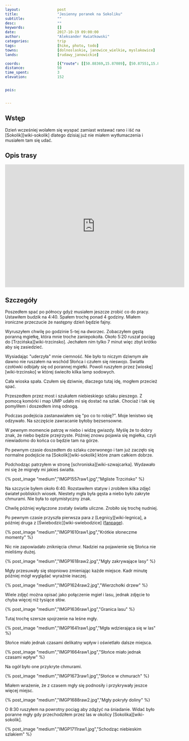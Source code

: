 ```yaml
---
layout:                 post
title:                  "Jesienny poranek na Sokoliku"
subtitle:               ""
desc:                   ""
keywords:               []
date:                   2017-10-19 09:00:00
author:                 "Aleksander Kwiatkowski"
categories:             trip
tags:                   [hike, photo, todo]
towns:                  [dolnoslaskie, janowice_wielkie, myslakowice]
lands:                  [rudawy_janowickie]

coords:                 [{"route": [[50.88369,15.87089], [50.87551,15.86901], [50.86717,15.87115], [50.86890,15.86523]], "type": "hike"}]
distance:               50
time_spent:             3
elevation:              152  


pois:


---
```


[darek-zygala]: https://www.facebook.com/zygaladariusz/

Wstęp
-----

Dzień wcześniej wolałem się wyspać zamiast wstawać rano i iść
na [Sokolik][wiki-sokolik] dlatego dzisiaj już nie miałem wytłumaczenia i
musiałem tam się udać.

Opis trasy
----------

<iframe height='405' width='590' frameborder='0' allowtransparency='true' scrolling='no' src='https://www.strava.com/activities/1238739560/embed/33d32a662755b2e49f70f69e8a05cbbda2fd76cd'></iframe>

Szczegóły
---------

Poszedłem spać po północy gdyż musiałem jeszcze zrobić co do pracy. Ustawiłem
budzik na 4:40. Spałem trochę ponad 4 godziny. Miałem ironiczne
przeczucie że następny dzień będzie fajny.

Wyruszyłem chwilę po godzinie 5-tej na dworzec. Zobaczyłem gęstą poranną mgiełkę,
która mnie troche zaniepokoiła. Około 5:20 ruszał pociąg
do [Trzcińska][wiki-trzcinsko]. Jechałem nim tylko 7 minut więc zbyt
krótko aby się zasiedzieć.

Wysiadając "uderzyła" mnie ciemność. Nie było to niczym dziwnym ale dawno
nie ruszałem na wschód Słońca i czułem się nieswojo. Światła czołówki odbijały się
od porannej mgiełki. Powoli ruszyłem przez [wioskę][wiki-trzcinsko] w której
świeciło kilka lamp sodowych.

Cała wioska spała. Czułem się dziwnie, dlaczego tutaj idę, mogłem przecież spać.

Przeszedłem przez most i szukałem niebieskiego szlaku pieszego.
Z pomocą komórki i map UMP udało mi się dostać na szlak. Chociaż i tak się
pomyliłem i doszedłem inną odnogą.

Podczas podejścia zastanawiałem się "po co to robię?". Moje lenistwo się odzywało.
Na szczęście zawracanie byłoby bezsensowne.

W pewnym momencie patrzę w niebo i widzę gwiazdy. Myślę że to dobry znak,
że niebo będzie przejrzyste. Później znowu pojawia się
mgiełka, czyli niewiadomo do końca co będzie tam na górze.

Po pewnym czasie doszedłem do szlaku czerwonego i tam już zaczęło się
normalne podejście na [Sokolik][wiki-sokolik] które znam całkiem dobrze.

Podchodząc patrzyłem w stronę [schroniska][wiki-szwajcarka]. Wydawało mi się
że mignęły mi jakieś światła.

{% post_image "medium","IMGP1557raw1.jpg","Mgliste Trzcińsko" %}

Na szczycie byłem około 6:40. Rozstawiłem statyw i zrobiłem kilka zdjęć świateł
pobliskich wiosek. Niestety mgła była gęsta a niebo było zakryte chmurami.
Nie była to optymistyczny znak.

Chwilę później wyłączone zostały światła uliczne. Zrobiło się trochę nudniej.

Po pewnym czasie przyszła pierwsza para z [Legnicy][wiki-legnica],
a później druga z [Świebodzic][wiki-swiebodzice]
([fanpage][darek-zygala]).

{% post_image "medium","IMGP1610raw1.jpg","Krótkie słoneczme momenty" %}

Nic nie zapowiadało zniknięcia chmur. Nadziei na pojawienie się Słońca nie mieliśmy dużej.

{% post_image "medium","IMGP1618raw2.jpg","Mgły zakrywające lasy" %}

Mgły przesuwały się stopniowo zmieniając każde miejsce. Kadr minutę później
mógł wyglądać wyraźnie inaczej.

{% post_image "medium","IMGP1624raw2.jpg","Wierzchołki drzew" %}

Wiele zdjęć można opisać jako połączenie mgieł i lasu, jednak zdjęcie to chyba
więcej niż tysiące słów.  

{% post_image "medium","IMGP1636raw1.jpg","Granica lasu" %}

Tutaj trochę szersze spojrzenie na leśne mgły.

{% post_image "medium","IMGP1641raw1.jpg","Mgła wdzierająca się w las" %}

Słońce miało jednak czasami delikatny wpływ i oświetlało dalsze miejsca.

{% post_image "medium","IMGP1664raw1.jpg","Słońce miało jednak czasami wpływ" %}

Na ogół było one przykryte chmurami.

{% post_image "medium","IMGP1673raw1.jpg","Słońce w chmurach" %}

Miałem wrażenie, że z czasem mgły się podnosiły i przykrywały jeszce więcej
miejsc.

{% post_image "medium","IMGP1688raw2.jpg","Mgły pokryły doliny" %}

O 8:30 ruszyłem na powrotny pociąg aby zdążyć na śniadanie. Widać było
poranne mgły gdy przechodziłem przez las w okolicy [Sokolika][wiki-sokolik].

{% post_image "medium","IMGP1711raw1.jpg","Schodząc niebieskim szlakiem" %}
